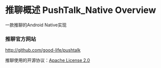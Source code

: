 # 推聊概述 PushTalk_Native Overview
一款推聊的Android Native实现
### 推聊官方网站
http://github.com/good-life/pushtalk

推聊使用的开源协议：[Apache License 2.0](http://www.apache.org/licenses/LICENSE-2.0)